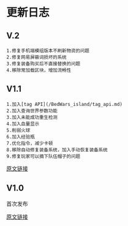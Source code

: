 # 更新日志

## V.2

``` 更新内容
1.修复手机端模组版本不刷新物资的问题
2.修复网易屏蔽词损坏的系统
3.修复装备购买后不直接替换的问题
4.移除常加载区块，增加流畅性
```

## V1.1

``` 更新内容
1.加入[tag API](/BedWars_island/tag_api.md)
2.加入查询世界参数功能
3.加入未能成功重生检测
4.加入血量显示
5.削弱火球
6.加入经验瓶
7.优化指令，减少卡顿
8.移除自动修复装备系统，加入手动恢复装备系统
9.修复玩家可以摘下队伍帽子的问题
```

[原文链接](https://www.bilibili.com/read/cv23396892)

## V1.0

首次发布

[原文链接](https://www.bilibili.com/read/cv23335901)